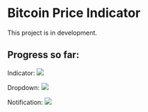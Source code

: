 # Bitcoin Price Indicator
This project is in development.

## Progress so far:
Indicator:
![](https://i.imgur.com/pLPlwpT.png?1)

Dropdown:
![](https://i.imgur.com/m9sCl0k.png?1)

Notification:
![](https://i.imgur.com/N6Xl1vt.png?1)
